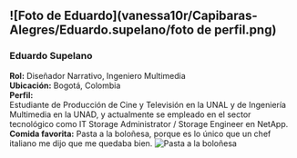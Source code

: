 ## ![Foto de Eduardo](vanessa10r/Capibaras-Alegres/Eduardo.supelano/foto de perfil.png)  
### Eduardo Supelano  
**Rol:** Diseñador Narrativo, Ingeniero Multimedia  
**Ubicación:** Bogotá, Colombia  
**Perfil:**  
Estudiante de Producción de Cine y Televisión en la UNAL y de Ingeniería Multimedia en la UNAD, y actualmente se empleado en el sector tecnológico como IT Storage Administrator / Storage Engineer en NetApp.
**Comida favorita:** Pasta a la boloñesa, porque es lo único que un chef italiano me dijo que me quedaba bien.
![Pasta a la boloñesa](vanessa10r/Capibaras-Alegres/Eduardo.supelano/bolonesa.jpeg)